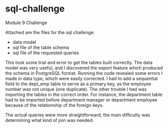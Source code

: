 # sql-challenge
Module 9 Challenge

Attached are the files for the sql challenge:
- data model
- sql file of the table schema
- sql file of the requested queries

This took some trial and error to get the tables built correctly.  The data model was very useful, and I discovered the export feature which produced the schema in PostgreSQL format.  Running the code revealed some errors I made in data type, which were easily corrected.  I had to add a sequential field to the dept_emp table to serve as a primary key, as the employee number was not unique (one duplicate).  The other trouble I had was importing the tables in the correct order.  For instance, the department table had to be imported before department manager or department employee because of the relationship of the foreign keys.

The actual queries were more straightforward; the main difficulty was determining what kind of join was needed.
